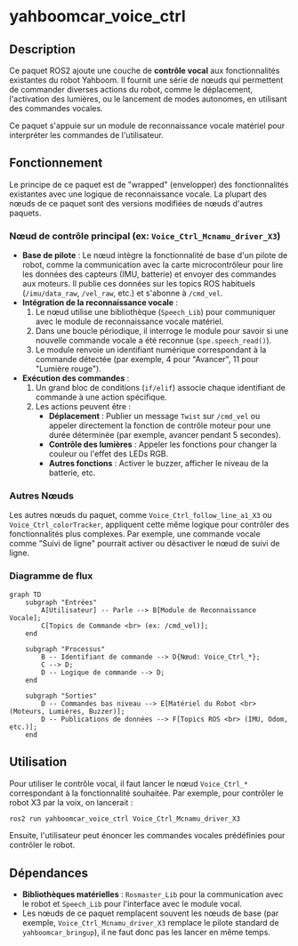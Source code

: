 # yahboomcar_voice_ctrl

## Description

Ce paquet ROS2 ajoute une couche de **contrôle vocal** aux fonctionnalités existantes du robot Yahboom. Il fournit une série de nœuds qui permettent de commander diverses actions du robot, comme le déplacement, l'activation des lumières, ou le lancement de modes autonomes, en utilisant des commandes vocales.

Ce paquet s'appuie sur un module de reconnaissance vocale matériel pour interpréter les commandes de l'utilisateur.

## Fonctionnement

Le principe de ce paquet est de "wrapped" (envelopper) des fonctionnalités existantes avec une logique de reconnaissance vocale. La plupart des nœuds de ce paquet sont des versions modifiées de nœuds d'autres paquets.

### Nœud de contrôle principal (ex: `Voice_Ctrl_Mcnamu_driver_X3`)

-   **Base de pilote** : Le nœud intègre la fonctionnalité de base d'un pilote de robot, comme la communication avec la carte microcontrôleur pour lire les données des capteurs (IMU, batterie) et envoyer des commandes aux moteurs. Il publie ces données sur les topics ROS habituels (`/imu/data_raw`, `/vel_raw`, etc.) et s'abonne à `/cmd_vel`.
-   **Intégration de la reconnaissance vocale** :
    1.  Le nœud utilise une bibliothèque (`Speech_Lib`) pour communiquer avec le module de reconnaissance vocale matériel.
    2.  Dans une boucle périodique, il interroge le module pour savoir si une nouvelle commande vocale a été reconnue (`spe.speech_read()`).
    3.  Le module renvoie un identifiant numérique correspondant à la commande détectée (par exemple, 4 pour "Avancer", 11 pour "Lumière rouge").
-   **Exécution des commandes** :
    1.  Un grand bloc de conditions (`if/elif`) associe chaque identifiant de commande à une action spécifique.
    2.  Les actions peuvent être :
        -   **Déplacement** : Publier un message `Twist` sur `/cmd_vel` ou appeler directement la fonction de contrôle moteur pour une durée déterminée (par exemple, avancer pendant 5 secondes).
        -   **Contrôle des lumières** : Appeler les fonctions pour changer la couleur ou l'effet des LEDs RGB.
        -   **Autres fonctions** : Activer le buzzer, afficher le niveau de la batterie, etc.

### Autres Nœuds

Les autres nœuds du paquet, comme `Voice_Ctrl_follow_line_a1_X3` ou `Voice_Ctrl_colorTracker`, appliquent cette même logique pour contrôler des fonctionnalités plus complexes. Par exemple, une commande vocale comme "Suivi de ligne" pourrait activer ou désactiver le nœud de suivi de ligne.

### Diagramme de flux

```mermaid
graph TD
    subgraph "Entrées"
        A[Utilisateur] -- Parle --> B[Module de Reconnaissance Vocale];
        C[Topics de Commande <br> (ex: /cmd_vel)];
    end

    subgraph "Processus"
        B -- Identifiant de commande --> D{Nœud: Voice_Ctrl_*};
        C --> D;
        D -- Logique de commande --> D;
    end

    subgraph "Sorties"
        D -- Commandes bas niveau --> E[Matériel du Robot <br> (Moteurs, Lumières, Buzzer)];
        D -- Publications de données --> F[Topics ROS <br> (IMU, Odom, etc.)];
    end
```

## Utilisation

Pour utiliser le contrôle vocal, il faut lancer le nœud `Voice_Ctrl_*` correspondant à la fonctionnalité souhaitée. Par exemple, pour contrôler le robot X3 par la voix, on lancerait :
```bash
ros2 run yahboomcar_voice_ctrl Voice_Ctrl_Mcnamu_driver_X3
```
Ensuite, l'utilisateur peut énoncer les commandes vocales prédéfinies pour contrôler le robot.

## Dépendances

-   **Bibliothèques matérielles** : `Rosmaster_Lib` pour la communication avec le robot et `Speech_Lib` pour l'interface avec le module vocal.
-   Les nœuds de ce paquet remplacent souvent les nœuds de base (par exemple, `Voice_Ctrl_Mcnamu_driver_X3` remplace le pilote standard de `yahboomcar_bringup`), il ne faut donc pas les lancer en même temps.
